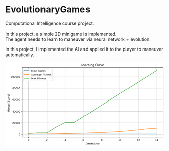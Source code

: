 # EvolutionaryGames

Computational Intelligence course project. <br> <br>
In this project, a simple 2D minigame is implemented. <br>
The agent needs to learn to maneuver via neural network + evolution.

In this project, I implemented the AI and applied it to the player to maneuver automatically.

![Learning Curve](https://github.com/Hosein-Beheshti/CI-EvolutionaryGame/blob/master/Learning_Curve.png?raw=true)

